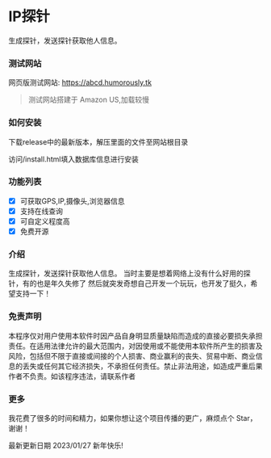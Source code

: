 # IP探针

生成探针，发送探针获取他人信息。

### 测试网站

网页版测试网站: https://abcd.humorously.tk

> 测试网站搭建于 Amazon US,加载较慢

### 如何安装

下载release中的最新版本，解压里面的文件至网站根目录

访问/install.html填入数据库信息进行安装
### 功能列表

- [x] 可获取GPS,IP,摄像头,浏览器信息
- [x] 支持在线查询
- [x] 可自定义程度高
- [x] 免费开源

### 介绍

生成探针，发送探针获取他人信息。
当时主要是想着网络上没有什么好用的探针，有的也是年久失修了
然后就突发奇想自己开发一个玩玩，也开发了挺久，希望支持一下！

### 免责声明

本程序仅对用户使用本软件时因产品自身明显质量缺陷而造成的直接必要损失承担责任。在适用法律允许的最大范围内，对因使用或不能使用本软件所产生的损害及风险，包括但不限于直接或间接的个人损害、商业赢利的丧失、贸易中断、商业信息的丢失或任何其它经济损失，不承担任何责任。禁止非法用途，如造成严重后果作者不负责。如该程序违法，请联系作者

### 更多

我花费了很多的时间和精力，如果你想让这个项目传播的更广，麻烦点个 Star，谢谢！


最新更新日期 2023/01/27 新年快乐!
